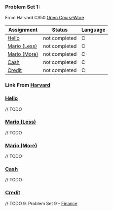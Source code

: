 ### Problem Set 1:
From Harvard CS50 [Open CourseWare](https://cs50.harvard.edu/x/2021/)


| Assignment                   |    Status     |     Language    |
| ---------------------------- | ------------- | --------------- |
| [Hello](https://cs50.harvard.edu/x/2021/psets/1/hello/)                | not completed |         C       | 
| [Mario (Less)](https://cs50.harvard.edu/x/2021/psets/1/mario/less/)                | not completed |         C       |         
| [Mario (More)](https://cs50.harvard.edu/x/2021/psets/1/mario/more/)                | not completed |         C       |
| [Cash](https://cs50.harvard.edu/x/2021/psets/1/cash/)                | not completed |         C       |
| [Credit](https://cs50.harvard.edu/x/2021/psets/1/credit/)                | not completed |         C       |


### Link From [Harvard](https://cs50.harvard.edu/college/2020/fall/psets/)

### [Hello](https://cs50.harvard.edu/x/2021/psets/1/hello/)
// TODO
### [Mario (Less)](https://cs50.harvard.edu/x/2021/psets/1/mario/less/)
// TODO
### [Mario (More)](https://cs50.harvard.edu/x/2021/psets/1/mario/more/)
// TODO
### [Cash](https://cs50.harvard.edu/x/2021/psets/1/cash/)
// TODO
### [Credit](https://cs50.harvard.edu/x/2021/psets/1/credit/)
// TODO
9.  Problem Set 9
    - [Finance](https://cs50.harvard.edu/x/2021/psets/9/finance/)

